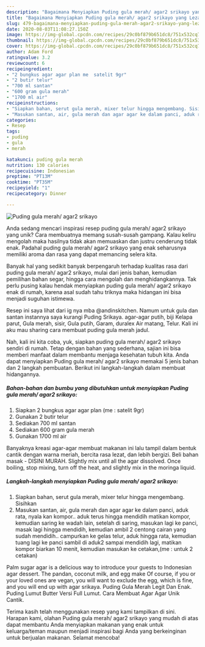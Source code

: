 ```yaml
---
description: "Bagaimana Menyiapkan Puding gula merah/ agar2 srikayo yang Lezat Sekali"
title: "Bagaimana Menyiapkan Puding gula merah/ agar2 srikayo yang Lezat Sekali"
slug: 479-bagaimana-menyiapkan-puding-gula-merah-agar2-srikayo-yang-lezat-sekali
date: 2020-08-03T11:08:27.150Z
image: https://img-global.cpcdn.com/recipes/29c0bf879b651dc8/751x532cq70/puding-gula-merah-agar2-srikayo-foto-resep-utama.jpg
thumbnail: https://img-global.cpcdn.com/recipes/29c0bf879b651dc8/751x532cq70/puding-gula-merah-agar2-srikayo-foto-resep-utama.jpg
cover: https://img-global.cpcdn.com/recipes/29c0bf879b651dc8/751x532cq70/puding-gula-merah-agar2-srikayo-foto-resep-utama.jpg
author: Adam Ford
ratingvalue: 3.2
reviewcount: 6
recipeingredient:
- "2 bungkus agar agar plan me  satelit 9gr"
- "2 butir telur"
- "700 ml santan"
- "600 gram gula merah"
- "1700 ml air"
recipeinstructions:
- "Siapkan bahan, serut gula merah, mixer telur hingga mengembang. Sisihkan"
- "Masukan santan, air, gula merah dan agar agar ke dalam panci, aduk rata, nyala kan kompor.. aduk terus hingga mendidih matikan kompor, kemudian saring ke wadah lain, setelah di saring, masukan lagi ke panci, masak lagi hingga mendidih, kemudian ambil 2 centong cairan yang sudah mendidih.. campurkan ke gelas telur, aduk hingga rata, kemudian tuang lagi ke panci sambil di aduk2 sampai mendidih lagi, matikan kompor biarkan 10 menit, kemudian masukan ke cetakan,(me : untuk 2 cetakan)"
categories:
- Resep
tags:
- puding
- gula
- merah

katakunci: puding gula merah 
nutrition: 130 calories
recipecuisine: Indonesian
preptime: "PT13M"
cooktime: "PT35M"
recipeyield: "1"
recipecategory: Dinner

---
```



![Puding gula merah/ agar2 srikayo](https://img-global.cpcdn.com/recipes/29c0bf879b651dc8/751x532cq70/puding-gula-merah-agar2-srikayo-foto-resep-utama.jpg)

Anda sedang mencari inspirasi resep puding gula merah/ agar2 srikayo yang unik? Cara membuatnya memang susah-susah gampang. Kalau keliru mengolah maka hasilnya tidak akan memuaskan dan justru cenderung tidak enak. Padahal puding gula merah/ agar2 srikayo yang enak seharusnya memiliki aroma dan rasa yang dapat memancing selera kita.

Banyak hal yang sedikit banyak berpengaruh terhadap kualitas rasa dari puding gula merah/ agar2 srikayo, mulai dari jenis bahan, kemudian pemilihan bahan segar, hingga cara mengolah dan menghidangkannya. Tak perlu pusing kalau hendak menyiapkan puding gula merah/ agar2 srikayo enak di rumah, karena asal sudah tahu triknya maka hidangan ini bisa menjadi suguhan istimewa.

Resep ini saya lihat dari ig nya mba @andinskitchen. Namum untuk gula dan santan instannya saya kurangi Puding Srikaya. agar-agar putih, biji Kelapa parut, Gula merah, sisir, Gula putih, Garam, duralex Air matang, Telur. Kali ini aku mau sharing cara membuat puding gula merah jadul.


Nah, kali ini kita coba, yuk, siapkan puding gula merah/ agar2 srikayo sendiri di rumah. Tetap dengan bahan yang sederhana, sajian ini bisa memberi manfaat dalam membantu menjaga kesehatan tubuh kita. Anda dapat menyiapkan Puding gula merah/ agar2 srikayo memakai 5 jenis bahan dan 2 langkah pembuatan. Berikut ini langkah-langkah dalam membuat hidangannya.

<!--inarticleads1-->

##### Bahan-bahan dan bumbu yang dibutuhkan untuk menyiapkan Puding gula merah/ agar2 srikayo:

1. Siapkan 2 bungkus agar agar plan (me : satelit 9gr)
1. Gunakan 2 butir telur
1. Sediakan 700 ml santan
1. Sediakan 600 gram gula merah
1. Gunakan 1700 ml air


Banyaknya kreasi agar-agar membuat makanan ini lalu tampil dalam bentuk cantik dengan warna meriah, bercita rasa lezat, dan lebih bergizi. Beli bahan masak - DISINI MURAH. Slightly mix until all the agar dissolved. Once boiling, stop mixing, turn off the heat, and slightly mix in the moringa liquid. 

<!--inarticleads2-->

##### Langkah-langkah menyiapkan Puding gula merah/ agar2 srikayo:

1. Siapkan bahan, serut gula merah, mixer telur hingga mengembang. Sisihkan
1. Masukan santan, air, gula merah dan agar agar ke dalam panci, aduk rata, nyala kan kompor.. aduk terus hingga mendidih matikan kompor, kemudian saring ke wadah lain, setelah di saring, masukan lagi ke panci, masak lagi hingga mendidih, kemudian ambil 2 centong cairan yang sudah mendidih.. campurkan ke gelas telur, aduk hingga rata, kemudian tuang lagi ke panci sambil di aduk2 sampai mendidih lagi, matikan kompor biarkan 10 menit, kemudian masukan ke cetakan,(me : untuk 2 cetakan)


Palm sugar agar is a delicious way to introduce your guests to Indonesian agar dessert. The pandan, coconut milk, and egg make Of course, if you or your loved ones are vegan, you will want to exclude the egg, which is fine, and you will end up with agar srikaya. Puding Gula Merah Legit Dan Enak. Puding Lumut Butter Versi Full Lumut. Cara Membuat Agar Agar Unik Cantik. 

Terima kasih telah menggunakan resep yang kami tampilkan di sini. Harapan kami, olahan Puding gula merah/ agar2 srikayo yang mudah di atas dapat membantu Anda menyiapkan makanan yang enak untuk keluarga/teman maupun menjadi inspirasi bagi Anda yang berkeinginan untuk berjualan makanan. Selamat mencoba!
